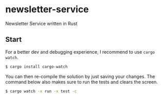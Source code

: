 # newsletter-service
Newsletter Service written in Rust 

## Start
For a better dev and debugging experience, I recommend to use `cargo watch`.

```sh
$ cargo install cargo-watch 
```

You can then re-compile the solution by just saving your changes. The command below also makes sure to run the tests and clears the screen.

```sh
$ cargo watch -x run -x test -c
```